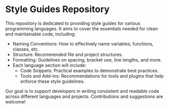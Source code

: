 # Style Guides Repository
This repository is dedicated to providing style guides for various programming languages. It aims to cover the essentials needed for clean and maintainable code, including:

- Naming Conventions: How to effectively name variables, functions, classes, etc.
- Structure: Recommended file and project structures.
- Formatting: Guidelines on spacing, bracket use, line lengths, and more.
- Each language section will include:
  - Code Snippets: Practical examples to demonstrate best practices.
  - Tools and Add-ins: Recommendations for tools and plugins that help enforce these style guidelines.
  
Our goal is to support developers in writing consistent and readable code across different languages and projects. Contributions and suggestions are welcome!
